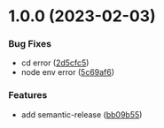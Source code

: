 # 1.0.0 (2023-02-03)


### Bug Fixes

* cd error ([2d5cfc5](https://github.com/Liar0320/semantic-release/commit/2d5cfc56c2da599fa5b78cbe5392b561329bf312))
* node env error ([5c69af6](https://github.com/Liar0320/semantic-release/commit/5c69af6a34db2c4c9475dc9f9276551c82690a51))


### Features

* add semantic-release ([bb09b55](https://github.com/Liar0320/semantic-release/commit/bb09b558d92d954ced9a83f4b95da984d727db7d))
